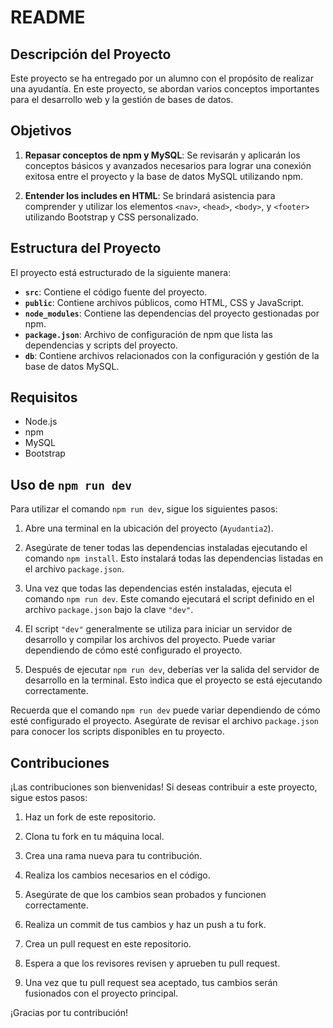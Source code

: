 # README

## Descripción del Proyecto

Este proyecto se ha entregado por un alumno con el propósito de realizar una ayudantía. En este proyecto, se abordan varios conceptos importantes para el desarrollo web y la gestión de bases de datos.

## Objetivos

1. **Repasar conceptos de npm y MySQL**: Se revisarán y aplicarán los conceptos básicos y avanzados necesarios para lograr una conexión exitosa entre el proyecto y la base de datos MySQL utilizando npm.

2. **Entender los includes en HTML**: Se brindará asistencia para comprender y utilizar los elementos `<nav>`, `<head>`, `<body>`, y `<footer>` utilizando Bootstrap y CSS personalizado.

## Estructura del Proyecto

El proyecto está estructurado de la siguiente manera:

- **`src`**: Contiene el código fuente del proyecto.
- **`public`**: Contiene archivos públicos, como HTML, CSS y JavaScript.
- **`node_modules`**: Contiene las dependencias del proyecto gestionadas por npm.
- **`package.json`**: Archivo de configuración de npm que lista las dependencias y scripts del proyecto.
- **`db`**: Contiene archivos relacionados con la configuración y gestión de la base de datos MySQL.

## Requisitos

- Node.js
- npm
- MySQL
- Bootstrap

## Uso de `npm run dev`

Para utilizar el comando `npm run dev`, sigue los siguientes pasos:

1. Abre una terminal en la ubicación del proyecto (`Ayudantia2`).

2. Asegúrate de tener todas las dependencias instaladas ejecutando el comando `npm install`. Esto instalará todas las dependencias listadas en el archivo `package.json`.

3. Una vez que todas las dependencias estén instaladas, ejecuta el comando `npm run dev`. Este comando ejecutará el script definido en el archivo `package.json` bajo la clave `"dev"`.

4. El script `"dev"` generalmente se utiliza para iniciar un servidor de desarrollo y compilar los archivos del proyecto. Puede variar dependiendo de cómo esté configurado el proyecto.

5. Después de ejecutar `npm run dev`, deberías ver la salida del servidor de desarrollo en la terminal. Esto indica que el proyecto se está ejecutando correctamente.

Recuerda que el comando `npm run dev` puede variar dependiendo de cómo esté configurado el proyecto. Asegúrate de revisar el archivo `package.json` para conocer los scripts disponibles en tu proyecto.

## Contribuciones

¡Las contribuciones son bienvenidas! Si deseas contribuir a este proyecto, sigue estos pasos:

1. Haz un fork de este repositorio.

2. Clona tu fork en tu máquina local.

3. Crea una rama nueva para tu contribución.

4. Realiza los cambios necesarios en el código.

5. Asegúrate de que los cambios sean probados y funcionen correctamente.

6. Realiza un commit de tus cambios y haz un push a tu fork.

7. Crea un pull request en este repositorio.

8. Espera a que los revisores revisen y aprueben tu pull request.

9. Una vez que tu pull request sea aceptado, tus cambios serán fusionados con el proyecto principal.

¡Gracias por tu contribución!

